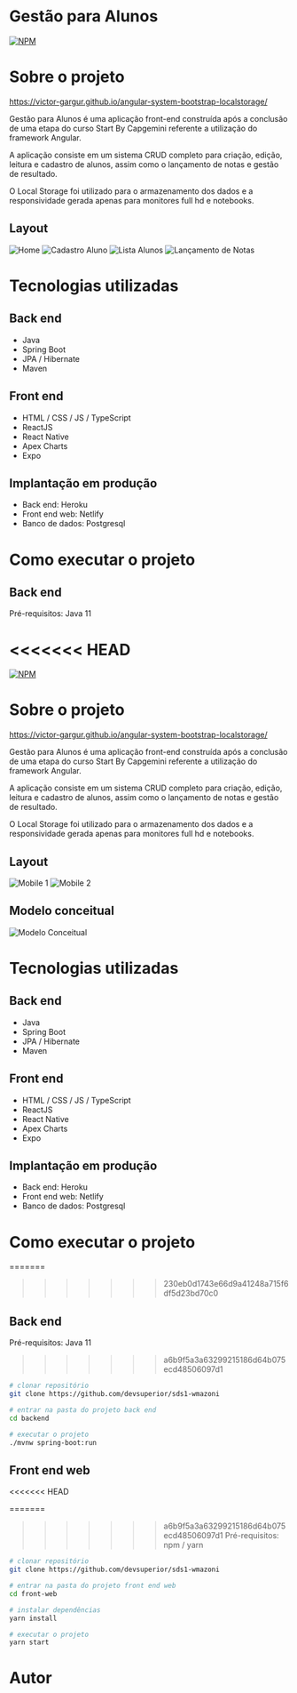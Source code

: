 # Gestão para Alunos

[![NPM](https://img.shields.io/npm/l/react)](https://github.com/victor-gargur/angular-system-bootstrap-localstorage/blob/main/LICENSE)

# Sobre o projeto

https://victor-gargur.github.io/angular-system-bootstrap-localstorage/

Gestão para Alunos é uma aplicação front-end construída após a conclusão de uma etapa do curso Start By Capgemini referente a utilização do framework Angular.

A aplicação consiste em um sistema CRUD completo para criação, edição, leitura e cadastro de alunos, assim como o lançamento de notas e gestão de resultado.

O Local Storage foi utilizado para o armazenamento dos dados e a responsividade gerada apenas para monitores full hd e notebooks.

## Layout

![Home](https://github.com/victor-gargur/angular-system-bootstrap-localstorage/blob/main/src/assets/11.PNG)
![Cadastro Aluno](https://github.com/victor-gargur/angular-system-bootstrap-localstorage/blob/main/src/assets/12.PNG)
![Lista Alunos](https://github.com/victor-gargur/angular-system-bootstrap-localstorage/blob/main/src/assets/13.PNG)
![Lançamento de Notas](https://github.com/victor-gargur/angular-system-bootstrap-localstorage/blob/main/src/assets/14.PNG)

# Tecnologias utilizadas

## Back end

- Java
- Spring Boot
- JPA / Hibernate
- Maven

## Front end

- HTML / CSS / JS / TypeScript
- ReactJS
- React Native
- Apex Charts
- Expo

## Implantação em produção

- Back end: Heroku
- Front end web: Netlify
- Banco de dados: Postgresql

# Como executar o projeto

## Back end

Pré-requisitos: Java 11

<<<<<<< HEAD
=======
[![NPM](https://img.shields.io/npm/l/react)](https://github.com/victor-gargur/angular-system-bootstrap-localstorage/blob/main/LICENSE)

# Sobre o projeto

https://victor-gargur.github.io/angular-system-bootstrap-localstorage/

Gestão para Alunos é uma aplicação front-end construída após a conclusão de uma etapa do curso Start By Capgemini referente a utilização do framework Angular.

A aplicação consiste em um sistema CRUD completo para criação, edição, leitura e cadastro de alunos, assim como o lançamento de notas e gestão de resultado.

O Local Storage foi utilizado para o armazenamento dos dados e a responsividade gerada apenas para monitores full hd e notebooks.

## Layout

![Mobile 1](https://github.com/acenelio/assets/raw/main/sds1/mobile1.png) ![Mobile 2](https://github.com/acenelio/assets/raw/main/sds1/mobile2.png)

## Modelo conceitual

![Modelo Conceitual](https://github.com/acenelio/assets/raw/main/sds1/modelo-conceitual.png)

# Tecnologias utilizadas

## Back end

- Java
- Spring Boot
- JPA / Hibernate
- Maven

## Front end

- HTML / CSS / JS / TypeScript
- ReactJS
- React Native
- Apex Charts
- Expo

## Implantação em produção

- Back end: Heroku
- Front end web: Netlify
- Banco de dados: Postgresql

# Como executar o projeto

=======
>>>>>>> 230eb0d1743e66d9a41248a715f6df5d23bd70c0
## Back end

Pré-requisitos: Java 11

> > > > > > > a6b9f5a3a63299215186d64b075ecd48506097d1

```bash
# clonar repositório
git clone https://github.com/devsuperior/sds1-wmazoni

# entrar na pasta do projeto back end
cd backend

# executar o projeto
./mvnw spring-boot:run
```

## Front end web

<<<<<<< HEAD

=======

> > > > > > > a6b9f5a3a63299215186d64b075ecd48506097d1
> > > > > > > Pré-requisitos: npm / yarn

```bash
# clonar repositório
git clone https://github.com/devsuperior/sds1-wmazoni

# entrar na pasta do projeto front end web
cd front-web

# instalar dependências
yarn install

# executar o projeto
yarn start
```

# Autor
